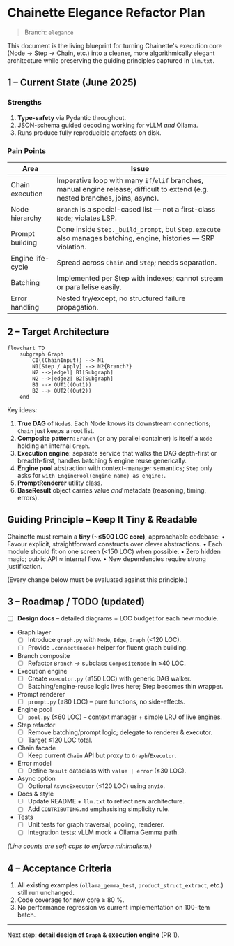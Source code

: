 # Chainette Elegance Refactor Plan

> Branch: `elegance`

This document is the living blueprint for turning Chainette's execution core (Node → Step → Chain, etc.) into a cleaner, more algorithmically elegant architecture while preserving the guiding principles captured in `llm.txt`.

## 1 – Current State (June 2025)

### Strengths
1. **Type-safety** via Pydantic throughout.
2. JSON-schema guided decoding working for vLLM *and* Ollama.
3. Runs produce fully reproducible artefacts on disk.

### Pain Points
| Area | Issue |
|------|-------|
|Chain execution|Imperative loop with many `if`/`elif` branches, manual engine release; difficult to extend (e.g. nested branches, joins, async).|
|Node hierarchy|`Branch` is a special-cased list — not a first-class `Node`; violates LSP.| 
|Prompt building|Done inside `Step._build_prompt`, but `Step.execute` also manages batching, engine, histories — SRP violation.| 
|Engine life-cycle|Spread across `Chain` and `Step`; needs separation.| 
|Batching|Implemented per Step with indexes; cannot stream or parallelise easily.| 
|Error handling|Nested try/except, no structured failure propagation.| 

## 2 – Target Architecture

```mermaid
flowchart TD
    subgraph Graph
        CI((ChainInput)) --> N1
        N1[Step / Apply] --> N2{Branch?}
        N2 -->|edge1| B1[Subgraph]
        N2 -->|edge2| B2[Subgraph]
        B1 --> OUT1((Out1))
        B2 --> OUT2((Out2))
    end
```

Key ideas:
1. **True DAG** of `Node`s. Each Node knows its downstream connections; `Chain` just keeps a root list.
2. **Composite pattern**: `Branch` (or any parallel container) is itself a `Node` holding an internal `Graph`.
3. **Execution engine**: separate service that walks the DAG depth-first or breadth-first, handles batching & engine reuse generically.
4. **Engine pool** abstraction with context-manager semantics; `Step` only asks for `with EnginePool(engine_name) as engine:`.
5. **PromptRenderer** utility class.
6. **BaseResult** object carries value *and* metadata (reasoning, timing, errors).

## Guiding Principle – Keep It Tiny & Readable

Chainette must remain a **tiny (~≤500 LOC core)**, approachable codebase:
• Favour explicit, straightforward constructs over clever abstractions.
• Each module should fit on one screen (<150 LOC) when possible.
• Zero hidden magic; public API ≈ internal flow.
• New dependencies require strong justification.

(Every change below must be evaluated against this principle.)

## 3 – Roadmap / TODO  (updated)

- [ ] **Design docs** – detailed diagrams + LOC budget for each new module.
- Graph layer
  - [ ] Introduce `graph.py` with `Node`, `Edge`, `Graph` (<120 LOC).
  - [ ] Provide `.connect(node)` helper for fluent graph building.
- Branch composite
  - [ ] Refactor `Branch` → subclass `CompositeNode` in ≤40 LOC.
- Execution engine
  - [ ] Create `executor.py` (≤150 LOC) with generic DAG walker.
  - [ ] Batching/engine-reuse logic lives here; Step becomes thin wrapper.
- Prompt renderer
  - [ ] `prompt.py` (≤80 LOC) – pure functions, no side-effects.
- Engine pool
  - [ ] `pool.py` (≤60 LOC) – context manager + simple LRU of live engines.
- Step refactor
  - [ ] Remove batching/prompt logic; delegate to renderer & executor.
  - [ ] Target ≤120 LOC total.
- Chain facade
  - [ ] Keep current `Chain` API but proxy to `Graph`/`Executor`.
- Error model
  - [ ] Define `Result` dataclass with `value | error` (≤30 LOC).
- Async option
  - [ ] Optional `AsyncExecutor` (≤120 LOC) using `anyio`.
- Docs & style
  - [ ] Update README + `llm.txt` to reflect new architecture.
  - [ ] Add `CONTRIBUTING.md` emphasising simplicity rule.
- Tests
  - [ ] Unit tests for graph traversal, pooling, renderer.
  - [ ] Integration tests: vLLM mock + Ollama Gemma path.

*(Line counts are soft caps to enforce minimalism.)*

## 4 – Acceptance Criteria
1. All existing examples (`ollama_gemma_test`, `product_struct_extract`, etc.) still run unchanged.
2. Code coverage for new core ≥ 80 %.
3. No performance regression vs current implementation on 100-item batch.

---
Next step: **detail design of `Graph` & execution engine** (PR 1). 